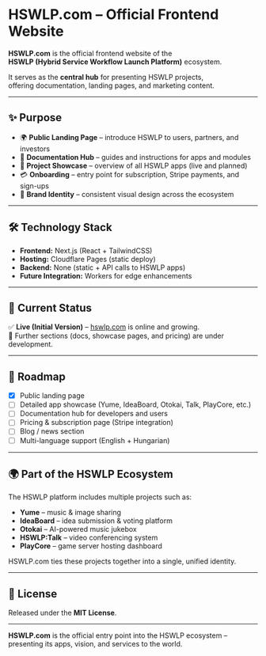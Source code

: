 # HSWLP.com – Official Frontend Website

**HSWLP.com** is the official frontend website of the  
**HSWLP (Hybrid Service Workflow Launch Platform)** ecosystem.  

It serves as the **central hub** for presenting HSWLP projects,  
offering documentation, landing pages, and marketing content.  

---

## ✨ Purpose

- 🌍 **Public Landing Page** – introduce HSWLP to users, partners, and investors  
- 📖 **Documentation Hub** – guides and instructions for apps and modules  
- 📰 **Project Showcase** – overview of all HSWLP apps (live and planned)  
- 💳 **Onboarding** – entry point for subscription, Stripe payments, and sign-ups  
- 🎨 **Brand Identity** – consistent visual design across the ecosystem  

---

## 🛠️ Technology Stack

- **Frontend:** Next.js (React + TailwindCSS)  
- **Hosting:** Cloudflare Pages (static deploy)  
- **Backend:** None (static + API calls to HSWLP apps)  
- **Future Integration:** Workers for edge enhancements  

---

## 📅 Current Status

✅ **Live (Initial Version)** – [hswlp.com](https://hswlp.com) is online and growing.  
🚧 Further sections (docs, showcase pages, and pricing) are under development.  

---

## 📌 Roadmap

- [x] Public landing page  
- [ ] Detailed app showcase (Yume, IdeaBoard, Otokai, Talk, PlayCore, etc.)  
- [ ] Documentation hub for developers and users  
- [ ] Pricing & subscription page (Stripe integration)  
- [ ] Blog / news section  
- [ ] Multi-language support (English + Hungarian)  

---

## 🌍 Part of the HSWLP Ecosystem

The HSWLP platform includes multiple projects such as:  
- **Yume** – music & image sharing  
- **IdeaBoard** – idea submission & voting platform  
- **Otokai** – AI-powered music jukebox  
- **HSWLP:Talk** – video conferencing system  
- **PlayCore** – game server hosting dashboard  

HSWLP.com ties these projects together into a single, unified identity.  

---

## 📜 License

Released under the **MIT License**.  

---

**HSWLP.com** is the official entry point into the HSWLP ecosystem –  
presenting its apps, vision, and services to the world.  
